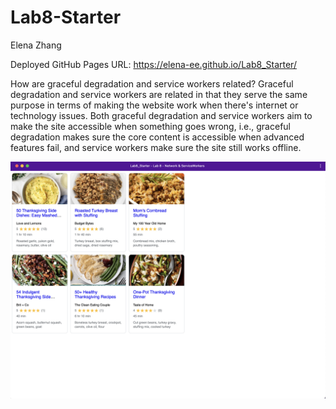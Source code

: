 # Lab8-Starter

Elena Zhang

Deployed GitHub Pages URL:
https://elena-ee.github.io/Lab8_Starter/

How are graceful degradation and service workers related?
Graceful degradation and service workers are related in that they serve the same purpose in terms of making the website work when there's internet or technology issues. Both graceful degradation and service workers aim to make the site accessible when something goes wrong, i.e., graceful degradation makes sure the core content is accessible when advanced features fail, and service workers make sure the site still works offline.

![PWA Screenshot](assets/pwa.png)

